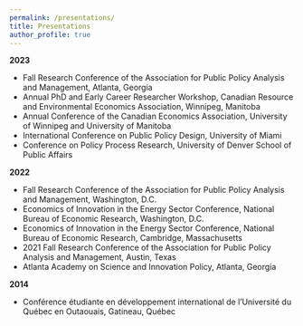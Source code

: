 ```yaml
---
permalink: /presentations/
title: Presentations
author_profile: true
---
```


**2023**

* Fall Research Conference of the Association for Public Policy Analysis and Management, Atlanta, Georgia
* Annual PhD and Early Career Researcher Workshop, Canadian Resource and Environmental Economics Association, Winnipeg, Manitoba
* Annual Conference of the Canadian Economics Association, University of Winnipeg and University of Manitoba
* International Conference on Public Policy Design, University of Miami
* Conference on Policy Process Research, University of Denver School of Public Affairs

**2022**

* Fall Research Conference of the Association for Public Policy Analysis and Management, Washington, D.C.
* Economics of Innovation in the Energy Sector Conference, National Bureau of
Economic Research, Washington, D.C.
* Economics of Innovation in the Energy Sector Conference, National Bureau of
Economic Research, Cambridge, Massachusetts
* 2021 Fall Research Conference of the Association for Public Policy Analysis and Management, Austin, Texas
* Atlanta Academy on Science and Innovation Policy, Atlanta, Georgia

**2014**
* Conférence étudiante en développement international de l’Université du Québec en Outaouais, Gatineau, Québec
